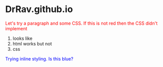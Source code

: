 # DrRav.github.io
<!DOCTYPE html>
<html>
    <head>
    <meta charset="UTF-8">
    <title>title</title>
    <style>    
    p {color:red;}   
    </style>     
  </head>
    <body>
<!--1st attempt at building and hosting a website from GitHub-->

<!--Well, I guess it worked.-->

<!--What wasn't clear was the distinction from working on GitHub and working your own computer.  Why do I need to go to my own computer to make a website?-->

<!--Not sure if my html will interpreted simply as text. --> 
<p>Let's try a paragraph and some CSS.  If this is not red then the CSS didn't implement</p> 
<ol>
    <li>looks like</li>
    <li>html works but not </li>
    <li>css</li>
</ol>

<p style="color:blue;">Trying inline styling.  Is this blue?</p>


  </body>
</html>
